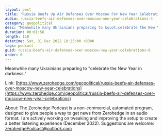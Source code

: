 ```yaml
---
layout: post
title: "Russia Beefs Up Air Defenses Over Moscow For New Year Celebrations"
audio: russia-beefs-air-defenses-over-moscow-new-year-celebrations-4
category: geopolitical
desc: "Meanwhile many Ukrainians preparing to &quot;celebrate the New Year in darkness.&quot;"
duration: 00:01:58
length: 118
datetime: Sat, 31 Dec 2022 18:25:00 +0000
tags: podcast
guid: russia-beefs-air-defenses-over-moscow-new-year-celebrations-0
order: 0
---
```

Meanwhile many Ukrainians preparing to &quot;celebrate the New Year in darkness.&quot;

Link: [https://www.zerohedge.com/geopolitical/russia-beefs-air-defenses-over-moscow-new-year-celebrations](https://www.zerohedge.com/geopolitical/russia-beefs-air-defenses-over-moscow-new-year-celebrations)

About: The Zerohedge Podcast is a non-commercial, automated program, designed to give people a way to get news from Zerohedge in an audio format.  I am actively working on tweaking and improving the setup to create a better listening experience (December 2022).  Suggestions are welcome: [zerohedgePodcast@outlook.com](mailto:zerohedgePodcast@outlook.com)